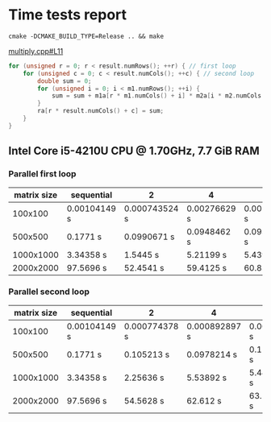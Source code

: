 # Time tests report

`cmake -DCMAKE_BUILD_TYPE=Release .. && make`

[multiply.cpp#L11](matrix_multiplication/parallel/multiply.cpp#L11)
```cpp
for (unsigned r = 0; r < result.numRows(); ++r) { // first loop
    for (unsigned c = 0; c < result.numCols(); ++c) { // second loop
        double sum = 0;
        for (unsigned i = 0; i < m1.numRows(); ++i) {
            sum = sum + m1a[r * m1.numCols() + i] * m2a[i * m2.numCols() + c];
        }
        ra[r * result.numCols() + c] = sum;
    }
}
```

## Intel Core i5-4210U CPU @ 1.70GHz, 7.7 GiB RAM

### Parallel first loop

matrix size | sequential | 2 | 4 | 8 | 16
------------|------------|---|---|---|----
100x100     | 0.00104149 s | 0.000743524 s | 0.00276629 s | 0.00109699 s | 0.0006394 s
500x500     | 0.1771 s | 0.0990671 s | 0.0948462 s | 0.0930083 s | 0.134058 s
1000x1000   | 3.34358 s | 1.5445 s | 5.21199 s | 5.43917 s | 5.4042 s
2000x2000   | 97.5696 s | 52.4541 s | 59.4125 s | 60.8381 s | 61.18 s


### Parallel second loop

matrix size | sequential | 2 | 4 | 8 | 16
------------|------------|---|---|---|----
100x100     | 0.00104149 s | 0.000774378 s | 0.000892897 s | 0.008705 s | 0.0110233 s
500x500     | 0.1771 s | 0.105213 s | 0.0978214 s | 0.119072 s | 0.156579 s
1000x1000   | 3.34358 s | 2.25636 s | 5.53892 s | 5.44094 s | 5.54246 s
2000x2000   | 97.5696 s | 54.5628 s | 62.612 s | 63.5937 s | 61.0127 s
